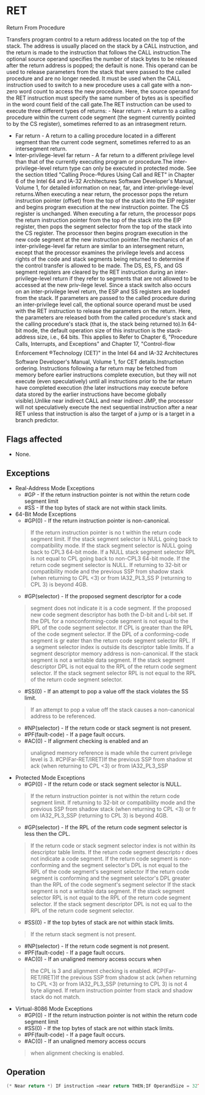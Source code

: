 # RET

Return From Procedure

Transfers program control to a return address located on the top of the stack.
The address is usually placed on the stack by a CALL instruction, and the return is made to the instruction that follows the CALL instruction.The optional source operand specifies the number of stack bytes to be released after the return address is popped; the default is none.
This operand can be used to release parameters from the stack that were passed to the called procedure and are no longer needed.
It must be used when the CALL instruction used to switch to a new procedure uses a call gate with a non-zero word count to access the new procedure.
Here, the source operand for the RET instruction must specify the same number of bytes as is specified in the word count field of the call gate.The RET instruction can be used to execute three different types of returns: - Near return - A return to a calling procedure within the current code segment (the segment currently pointed to by the CS register), sometimes referred to as an intrasegment return.
- Far return - A return to a calling procedure located in a different segment than the current code segment, sometimes referred to as an intersegment return.
- Inter-privilege-level far return - A far return to a different privilege level than that of the currently executing program or procedure.The inter-privilege-level return type can only be executed in protected mode.
See the section titled "Calling Proce-®dures Using Call and RET" in Chapter 6 of the Intel 64 and IA-32 Architectures Software Developer's Manual, Volume 1, for detailed information on near, far, and inter-privilege-level returns.When executing a near return, the processor pops the return instruction pointer (offset) from the top of the stack into the EIP register and begins program execution at the new instruction pointer.
The CS register is unchanged.
When executing a far return, the processor pops the return instruction pointer from the top of the stack into the EIP register, then pops the segment selector from the top of the stack into the CS register.
The processor then begins program execution in the new code segment at the new instruction pointer.The mechanics of an inter-privilege-level far return are similar to an intersegment return, except that the processor examines the privilege levels and access rights of the code and stack segments being returned to determine if the control transfer is allowed to be made.
The DS, ES, FS, and GS segment registers are cleared by the RET instruction during an inter-privilege-level return if they refer to segments that are not allowed to be accessed at the new priv-ilege level.
Since a stack switch also occurs on an inter-privilege level return, the ESP and SS registers are loaded from the stack.
If parameters are passed to the called procedure during an inter-privilege level call, the optional source operand must be used with the RET instruction to release the parameters on the return.
Here, the parameters are released both from the called procedure's stack and the calling procedure's stack (that is, the stack being returned to).In 64-bit mode, the default operation size of this instruction is the stack-address size, i.e., 64 bits.
This applies to Refer to Chapter 6, "Procedure Calls, Interrupts, and Exceptions" and Chapter 17, "Control-flow Enforcement ®Technology (CET)" in the Intel 64 and IA-32 Architectures Software Developer's Manual, Volume 1, for CET details.Instruction ordering.
Instructions following a far return may be fetched from memory before earlier instructions complete execution, but they will not execute (even speculatively) until all instructions prior to the far return have completed execution (the later instructions may execute before data stored by the earlier instructions have become globally visible).Unlike near indirect CALL and near indirect JMP, the processor will not speculatively execute the next sequential instruction after a near RET unless that instruction is also the target of a jump or is a target in a branch predictor.

## Flags affected

- None.

## Exceptions

- Real-Address Mode Exceptions
  - #GP - If the return instruction pointer is not within the return code segment limit
  - #SS - If the top bytes of stack are not within stack limits.
- 64-Bit Mode Exceptions
  - #GP(0) - If the return instruction pointer is non-canonical.
  > If the return instruction pointer is no
  > t within the return code segment limit.
  > If the stack segment selector is NULL
  >  going back to compatibility mode.
  > If the stack segment selector is NULL going back to CPL3 64-bit mode.
  > If a NULL stack segment selector RPL is not equal to CPL going back to non-CPL3 64-bit mode.
  > If the return code segment selector is NULL.
  > If returning to 32-bit or compatibility mode and the previous SSP from shadow stack (when 
  > returning to CPL <3) or from IA32_PL3_SS
  > P (returning to CPL 3) is beyond 4GB.
  - #GP(selector) - If the proposed segment descriptor for a code
  >  segment does not indicate it is a code segment. 
  > If the proposed new code segment descriptor has both the D-bit and L-bit set.
  > If the DPL for a nonconforming-code segment is
  >  not equal to the RPL of the code segment 
  > selector.
  > If CPL is greater than the RPL 
  > of the code segment selector.
  > If the DPL of a conforming-code segment is gr
  > eater than the return code segment selector 
  > RPL.
  > If a segment selector index is outside its descriptor table limits.
  > If a segment descriptor memory address is non-canonical.
  > If the stack segment is not a writable data segment.
  > If the stack segment descriptor DPL is not equal to the RPL of the return code segment 
  > selector.
  > If the stack segment selector RPL is not equal to
  >  the RPL of the return code segment selector. 
  - #SS(0) - If an attempt to pop a value off the stack violates the SS limit.
  > If an attempt to pop a value off the stack causes a non-canonical address to be referenced.
  - #NP(selector) - If the return code or stack segment is not present.
  - #PF(fault-code) - If a page fault occurs.
  - #AC(0) - If alignment checking is enabled and an
  > unaligned memory reference is made while the 
  > current privilege level is 3.
  > #CP(Far-RET/IRET)If the previous SSP from shadow st
  > ack (when returning to CPL <3) or from IA32_PL3_SSP 
- Protected Mode Exceptions
  - #GP(0) - If the return code or stack segment selector is NULL.
  > If the return instruction pointer is not within the return code segment limit.
  > If returning to 32-bit or compatibility mode and the previous SSP from shadow stack (when 
  > returning to CPL <3) or fr
  > om IA32_PL3_SSP (returning to CPL 3) is beyond 4GB.
  - #GP(selector) - If the RPL of the return code segment selector is less then the CPL.
  > If the return code or stack segment selector 
  > index is not within its descriptor table limits.
  > If the return code segment descripto
  > r does not indicate a code segment.
  > If the return code segment is non-conforming 
  > and the segment selector's DPL is not equal to 
  > the RPL of the code segment's segment selector
  > If the return code segment is conforming and 
  > the segment selector's DPL greater than the RPL 
  > of the code segment's segment selector
  > If the stack segment is not a writable data segment.
  > If the stack segment selector RPL is not equal to
  >  the RPL of the return code segment selector.
  > If the stack segment descriptor DPL is not eq
  > ual to the RPL of the return code segment 
  > selector.
  - #SS(0) - If the top bytes of stack are not within stack limits.
  > If the return stack segment is not present.
  - #NP(selector) - If the return code segment is not present.
  - #PF(fault-code) - If a page fault occurs.
  - #AC(0) - If an unaligned memory access occurs when
  > the CPL is 3 and alignment checking is enabled.
  > #CP(Far-RET/IRET)If the previous SSP from shadow st
  > ack (when returning to CPL <3) or from IA32_PL3_SSP 
  > (returning to CPL 3) is not 4 byte aligned.
  > If return instruction pointer from stack and shadow stack do not match.
- Virtual-8086 Mode Exceptions
  - #GP(0) - If the return instruction pointer is not within the return code segment limit
  - #SS(0) - If the top bytes of stack are not within stack limits.
  - #PF(fault-code) - If a page fault occurs.
  - #AC(0) - If an unaligned memory access occurs
  >  when alignment checking is enabled.

## Operation

```C
(* Near return *) IF instruction =near return THEN;IF OperandSize = 32THENIF top 4 bytes of stack not within stack limitsTHEN #SS(0); FI;EIP := Pop();IF ShadowStackEnabled(CPL)tempSsEIP = ShadowStackPop4B();IF EIP != TempSsEIPTHEN #CP(NEAR_RET); FI;FI;ELSEIF OperandSize = 64THENIF top 8 bytes of stack not within stack limitsTHEN #SS(0); FI;RIP := Pop();IF ShadowStackEnabled(CPL)tempSsEIP = ShadowStackPop8B();IF RIP != tempSsEIPTHEN #CP(NEAR_RET); FI;FI;  =16 *)ELSE (* OperandSizeIF top 2 bytes of stack not within stack limitsTHEN #SS(0); FI;tempEIP := Pop();tempEIP := tempEIP AND 0000FFFFH;IF tempEIP not within code segment limitsTHEN #GP(0); FI;EIP := tempEIP;IF ShadowStackEnabled(CPL)tempSsEip = ShadowStackPop4B();IF EIP != tempSsEIPTHEN #CP(NEAR_RET); FI;FI;FI;FI;IF instruction has immediate operandTHEN (* Release parameters from stack *) = THEN ESP := ESP + SRC;ELSE=IF StackAddressSize  64THEN RSP := RSP + SRC;=ELSE (* StackAddressSize  16 *)SP := SP + SRC;FI;FI;FI;FI;(* Real-address mode or virtual-8086 mode *) IF ((PE = 0) or (PE = 1 AND VM = 1)) and instruction =far returnTHENIF OperandSize = 32THENIF top 8 bytes of stack not within stack limitsTHEN #SS(0); FI;EIP := Pop(); CS := Pop(); (* 32-bit pop, high-order 16 bits discarded *)ELSE (* OperandSize = 16 *)IF top 4 bytes of stack not within stack limitsTHEN #SS(0); FI;tempEIP := Pop(); tempEIP := tempEIP AND 0000FFFFH;IF tempEIP not within code segment limitsTHEN #GP(0); FI;EIP := tempEIP;CS := Pop(); (* 16-bit pop *)FI;IF instruction has immediate operand THEN (* Release parameters from stack *)SP := SP + (SRC AND FFFFH);FI;FI;(* Protected mode, not virtual-8086 mode *)  = 0 and IA32_EFER.LMA = 0) and instruction =far returnIF (PE = 1 and VMTHENIF OperandSize = 32THEN IF second doubleword on stack is not within stack limitsTHEN #SS(0); FI;ELSE (* OperandSize = 16 *)IF second word on stack is not within stack limitsTHEN #SS(0); FI;FI;IF return code segment selector is NULLTHEN #GP(0); FI;IF return code segment selector addresses descriptor beyond descriptor table limit IF return code segment descriptor is not a code segmentTHEN #GP(selector); FI;IF return code segment selector RPL < CPLTHEN #GP(selector); FI;IF return code segment descriptor is conformingand return code segment DPL > return code segment selector RPLTHEN #GP(selector); FI;IF return code segment descriptor is non-conforming and return code  return code segment selector RPLsegment DPL THEN #GP(selector); FI;IF return code segment descriptor is not presentTHEN #NP(selector); FI:IF return code segment selector RPL > CPL THEN GOTO RETURN-TO-OUTER-PRIVILEGE-LEVEL;ELSE GOTO RETURN-TO-SAME-PRIVILEGE-LEVEL;FI;FI; RETURN-TO-SAME-PRIVILEGE-LEVEL:IF the return instruction pointer is not within the return code segment limit THEN #GP(0); FI;= IF OperandSize 32THENEIP := Pop();CS := Pop(); (* 32-bit pop, high-order 16 bits discarded *)= 16 *)ELSE (* OperandSize EIP := Pop();EIP := EIP AND 0000FFFFH;CS := Pop(); (* 16-bit pop *)FI;IF instruction has immediate operandTHEN (* Release parameters from stack *) = 32IF StackAddressSizeTHEN ESP := ESP + SRC;=ELSE (* StackAddressSize  16 *)SP := SP + SRC;FI;FI;IF ShadowStackEnabled(CPL)(* SSP must be 8 byte aligned *)IF SSP AND 0x7 != 0THEN #CP(FAR-RET/IRET); FI;tempSsCS = shadow_stack_load 8 bytes from SSP+16;tempSsLIP = shadow_stack_load 8 bytes from SSP+8;prevSSP = shadow_stack_load 8 bytes from SSP;SSP = SSP + 24;(* do a 64 bit-compare to check if any bits beyond bit 15 are set *)tempCS = CS; (* zero pad to 64 bit *)IF tempCS != tempSsCSTHEN #CP(FAR-RET/IRET); FI;(* do a 64 bit-compare; pad CSBASE+RIP with 0 for 32 bit LIP*)(* prevSSP must be 4 byte aligned *)IF prevSSP AND 0x3 != 0THEN #CP(FAR-RET/IRET); FI;(* In legacy mode SSP must be in low 4GB *)IF prevSSP[63:32] != 0THEN #GP(0); FI;SSP := prevSSPFI;RETURN-TO-OUTER-PRIVILEGE-LEVEL:= 32) IF top (16 + SRC) bytes of stack are not within stack limits (OperandSize = or top (8 + SRC) bytes of stack are not within stack limits (OperandSize 16)THEN #SS(0); FI;Read return segment selector;IF stack segment selector is NULLTHEN #GP(0); FI;IF return stack segment selector index is not within its descriptor table limitsTHEN #GP(selector); FI;Read segment descriptor pointed to by return segment selector; RPL of the return code segment selectorIF stack segment selector RPL or stack segment is not a writable data segment or stack segment descriptor DPL RPL of the return code segment selectorTHEN #GP(selector); FI;IF stack segment not presentTHEN #SS(StackSegmentSelector); FI;IF the return instruction pointer is not within the return code segment limitTHEN #GP(0); FI;=IF OperandSize  32THENEIP := Pop();CS := Pop(); (* 32-bit pop, high-order 16 bits discarded; segment descriptor loaded *)CS(RPL) := ReturnCodeSegmentSelector(RPL);IF instruction has immediate operandTHEN (* Release parameters from called procedure's stack *) = 32IF StackAddressSizeTHEN ESP := ESP + SRC;=ELSE (* StackAddressSize  16 *)SP := SP + SRC;FI;FI;tempESP := Pop();tempSS := Pop(); (* 32-bit pop, high-order 16 bits discarded; seg. descriptor loaded *)= 16 *)ELSE (* OperandSize EIP := Pop();EIP := EIP AND 0000FFFFH;CS := Pop(); (* 16-bit pop; segment descriptor loaded *)CS(RPL) := ReturnCodeSegmentSelector(RPL);IF instruction has immediate operandTHEN (* Release parameters from called procedure's stack *) = 32IF StackAddressSizeTHEN ESP := ESP + SRC;=ELSE (* StackAddressSize SP := SP + SRC;FI;FI;tempESP := Pop();tempSS := Pop(); (* 16-bit pop; segment descriptor loaded *)FI;IF ShadowStackEnabled(CPL)(* check if 8 byte aligned *)IF SSP AND 0x7 != 0THEN #CP(FAR-RET/IRET); FI;IF ReturnCodeSegmentSelector(RPL) !=3THENtempSsCS = shadow_stack_load 8 bytes from SSP+16;tempSsLIP = shadow_stack_load 8 bytes from SSP+8;tempSSP = shadow_stack_load 8 bytes from SSP;SSP = SSP + 24;(* Do 64 bit compare to detect bits beyond 15 being set *)tempCS = CS; (* zero extended to 64 bit *)IF tempCS != tempSsCSTHEN #CP(FAR-RET/IRET); FI;(* Do 64 bit compare; pad CSBASE+RIP with 0 for 32 bit LA *)IF CSBASE + RIP != tempSsLIPTHEN #CP(FAR-RET/IRET); FI;(* check if 4 byte aligned *)IF tempSSP AND 0x3 != 0THEN #CP(FAR-RET/IRET); FI;FI;FI;tempOldCPL = CPL;CPL := ReturnCodeSegmentSelector(RPL);ESP := tempESP;SS := tempSS;tempOldSSP = SSP;IF ShadowStackEnabled(CPL)IF CPL = 3THEN tempSSP := IA32_PL3_SSP; FI;IF tempSSP[63:32] != 0THEN #GP(0); FI;SSP := tempSSPFI;(* Now past all faulting points; safe to free the token. The token free is done using the old SSP * and using a supervisor override as old CPL was a supervisor privilege level *)IF ShadowStackEnabled(tempOldCPL)expected_token_value = tempOldSSP | BUSY_BIT (* busy bit - bit position 0 - must be set *)new_token_value = tempOldSSP                      (* clear the busy bit *)shadow_stack_lock_cmpxchg8b(tempOldSSP, new_token_value, expected_token_value)FI;FI;FOR each SegReg in (ES, FS, GS, and DS)DOTHEN (* Segment register invalid *)SegmentSelector := 0; (*Segment selector becomes null*)FI;OD;IF instruction has immediate operandTHEN (* Release parameters from calling procedure's stack *) =IF StackAddressSize 32THEN ESP := ESP + SRC;=ELSE (* StackAddressSize  16 *)SP := SP + SRC;FI;FI;(* IA-32e Mode *)IF (PE = 1 and VM = 0 and IA32_EFER.LMA = 1) and instruction = far returnTHENIF OperandSize = 32THEN IF second doubleword on stack is not within stack limitsTHEN #SS(0); FI;IF first or second doubleword on stack is not in canonical spaceTHEN #SS(0); FI;ELSE IF OperandSize = 16THENIF second word on stack is not within stack limitsTHEN #SS(0); FI;IF first or second word on stack is not in canonical spaceTHEN #SS(0); FI;  ELSE (* OperandSize=64 *)IF first or second quadword on stack is not in canonical space THEN #SS(0); FI;FIFI;IF return code segment selector is NULLTHEN GP(0); FI;IF return code segment selector addresses descriptor beyond descriptor table limit THEN GP(selector); FI;IF return code segment selector addresses descriptor in non-canonical spaceTHEN GP(selector); FI;Obtain descriptor to which return code segment selector points from descriptor table;IF return code segment descriptor is not a code segment THEN #GP(selector); FI;IF return code segment descriptor has L-bit = 1 and D-bit = 1 THEN #GP(selector); FI;IF return code segment selector RPL < CPL THEN #GP(selector); FI;IF return code segment descriptor is conformingand return code segment DPL > return code segment selector RPLTHEN #GP(selector); FI;IF return code segment descriptor is non-conforming THEN #GP(selector); FI;IF return code segment descriptor is not present THEN #NP(selector); FI:IF return code segment selector RPL > CPL THEN GOTO IA-32E-MODE-RETURN-TO-OUTER-PRIVILEGE-LEVEL;ELSE GOTO IA-32E-MODE-RETURN-TO-SAME-PRIVILEGE-LEVEL;FI; FI;IA-32E-MODE-RETURN-TO-SAME-PRIVILEGE-LEVEL:IF the return instruction pointer is not within the return code segment limit THEN #GP(0); FI;IF the return instruction pointer is not within canonical address spaceTHEN #GP(0); FI; = 32IF OperandSizeTHENEIP := Pop();CS := Pop(); (* 32-bit pop, high-order 16 bits discarded *)ELSE IF OperandSize = 16THENEIP := Pop();EIP := EIP AND 0000FFFFH;CS := Pop(); (* 16-bit pop *)= 64 *)ELSE (* OperandSize RIP := Pop();CS := Pop(); (* 64-bit pop, high-order 48 bits discarded *)FI;FI; IF instruction has immediate operandTHEN (* Release parameters from stack *) = 32IF StackAddressSizeTHEN ESP := ESP + SRC;ELSEIF StackAddressSize = 16THENSP := SP + SRC;=ELSE (* StackAddressSize  64 *)RSP := RSP + SRC;FI;FI;FI;IF ShadowStackEnabled(CPL)IF SSP AND 0x7 != 0 (* check if aligned to 8 bytes *)THEN #CP(FAR-RET/IRET); FI;tempSsCS = shadow_stack_load 8 bytes from SSP+16;tempSsLIP = shadow_stack_load 8 bytes from SSP+8;tempSSP = shadow_stack_load 8 bytes from SSP;SSP = SSP + 24;tempCS = CS; (* zero padded to 64 bit *)IF tempCS != tempSsCS (* 64 bit compare; CS zero padded to 64 bits *)THEN #CP(FAR-RET/IRET); FI;THEN #CP(FAR-RET/IRET); FI;IF tempSSP AND 0x3 != 0 (* check if aligned to 4 bytes *)THEN #CP(FAR-RET/IRET); FI;IF (CS.L = 0 AND tempSSP[63:32] != 0) OR(CS.L = 1 AND tempSSP is not canonical relative to the current paging mode)THEN #GP(0); FI;SSP := tempSSPFI;IA-32E-MODE-RETURN-TO-OUTER-PRIVILEGE-LEVEL:IF top (16 + SRC) bytes of stack are not within stack limits (OperandSize = 32) or top (8 + SRC) bytes of stack are not within stack limits (OperandSize = 16)THEN #SS(0); FI;IF top (16 + SRC) bytes of stack are not in canonical address space (OperandSize =32) or top (8 + SRC) bytes of stack are not in canonical address space (OperandSize = 16)or top (32 + SRC) bytes of stack are not in canonical address space (OperandSize = 64)THEN #SS(0); FI;Read return stack segment selector;IF stack segment selector is NULLTHENIF new CS descriptor L-bit = 0 THEN #GP(selector);IF stack segment selector RPL = 3THEN #GP(selector);FI;IF return stack segment descriptor is not within descriptor table limitsTHEN #GP(selector); FI;IF return stack segment descriptor is in non-canonical address spaceTHEN #GP(selector); FI;Read segment descriptor pointed to by return segment selector; RPL of the return code segment selectorIF stack segment selector RPL or stack segment is not a writable data segment or stack segment descriptor DPL RPL of the return code segment selectorTHEN #GP(selector); FI;IF stack segment not present THEN #SS(StackSegmentSelector); FI;IF the return instruction pointer is not within the return code segment limit THEN #GP(0); FI:IF the return instruction pointer is not within canonical address space THEN #GP(0); FI;=IF OperandSize  32THENEIP := Pop();CS := Pop(); (* 32-bit pop, high-order 16 bits discarded, segment descriptor loaded *)CS(RPL) := ReturnCodeSegmentSelector(RPL);IF instruction has immediate operandTHEN (* Release parameters from called procedure's stack *) = 32IF StackAddressSizeTHEN ESP := ESP + SRC;ELSEIF StackAddressSize = 16THENSP := SP =ELSE (* StackAddressSize  64 *)RSP := RSP + SRC;FI;FI;FI;tempESP := Pop();tempSS := Pop(); (* 32-bit pop, high-order 16 bits discarded, segment descriptor loaded *)ELSE IF OperandSize = 16THENEIP := Pop();EIP := EIP AND 0000FFFFH;CS := Pop(); (* 16-bit pop; segment descriptor loaded *)CS(RPL) := ReturnCodeSegmentSelector(RPL);IF instruction has immediate operandTHEN (* Release parameters from called procedure's stack *) = 32IF StackAddressSizeTHEN ESP := ESP + SRC;ELSEIF StackAddressSize = 16THENSP := SP + SRC;=ELSE (* StackAddressSize  64 *)RSP := RSP + SRC;FI;FI;FI;tempESP := Pop();tempSS := Pop(); (* 16-bit pop; segment descriptor loaded *)= 64 *)ELSE (* OperandSize RIP := Pop();CS := Pop(); (* 64-bit pop; high-order 48 bits discarded; seg. descriptor loaded *)CS(RPL) := ReturnCodeSegmentSelector(RPL);IF instruction has immediate operandTHEN (* Release parameters from called procedure's stack *)RSP := RSP + SRC;FI;tempESP := Pop();tempSS := Pop(); (* 64-bit pop; high-order 48 bits discarded; seg. desc. loaded *)FI;FI;IF ShadowStackEnabled(CPL)(* check if 8 byte aligned *)IF SSP AND 0x7 != 0THEN #CP(FAR-RET/IRET); FI;IF ReturnCodeSegmentSelector(RPL) !=3THENtempSsCS = shadow_stack_load 8 bytes from SSP+16;tempSsLIP = shadow_stack_load 8 bytes from SSP+8;tempSSP = shadow_stack_load 8 bytes from SSP;tempCS = CS; (* zero padded to 64 bit *)IF tempCS != tempSsCSTHEN #CP(FAR-RET/IRET); FI;(* Do 64 bit compare; pad CSBASE+RIP with 0 for 32 bit LIP *)IF CSBASE + RIP != tempSsLIPTHEN #CP(FAR-RET/IRET); FI;(* check if 4 byte aligned *)IF tempSSP AND 0x3 != 0THEN #CP(FAR-RET/IRET); FI;FI;FI;tempOldCPL = CPL;CPL := ReturnCodeSegmentSelector(RPL);ESP := tempESP;SS := tempSS;tempOldSSP = SSP;IF ShadowStackEnabled(CPL)IF CPL = 3THEN tempSSP := IA32_PL3_SSP; FI;IF (CS.L = 0 AND tempSSP[63:32] != 0) OR(CS.L = 1 AND tempSSP is not canonical relative to the current paging mode)THEN #GP(0); FI;SSP := tempSSPFI;(* Now past all faulting points; safe to free the token. The token free is done using the old SSP* and using a supervisor override as old CPL was a supervisor privilege level *)IF ShadowStackEnabled(tempOldCPL)expected_token_value = tempOldSSP | BUSY_BIT  (* busy bit - bit position 0 - must be set *)new_token_value = tempOldSSP                      (* clear the busy bit *)shadow_stack_lock_cmpxchg8b(tempOldSSP, new_token_value, expected_token_value)FI;FOR each of segment register (ES, FS, GS, and DS)DOIF segment register points to data or non-conforming code segmentand CPL > segment descriptor DPL; (* DPL in hidden part of segment register *)THEN SegmentSelector := 0; (* SegmentSelector invalid *)FI;OD;IF instruction has immediate operandTHEN (* Release parameters from calling procedure's stack *) = 32IF StackAddressSizeTHEN ESP := ESP + SRC;ELSEIF StackAddressSize = 16THENSP := SP + SRC;=ELSE (* StackAddressSize  64 *)RSP := RSP + SRC;FI;
```
